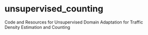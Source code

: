 # unsupervised_counting
Code and Resources for Unsupervised Domain Adaptation for Traffic Density Estimation and Counting
